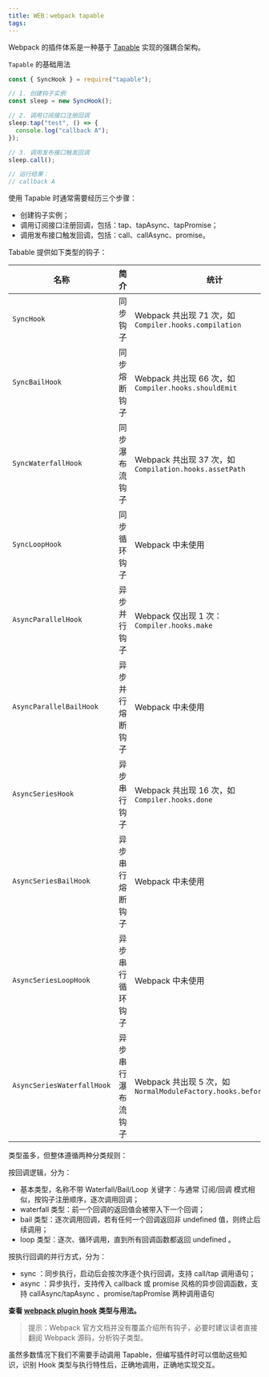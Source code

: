 ```yaml
---
title: WEB：webpack tapable
tags:
---
```


 Webpack 的插件体系是一种基于 [Tapable](https://github.com/webpack/tapable) 实现的强耦合架构。
 <!-- more -->

`Tapable` 的基础用法

```Javascript
const { SyncHook } = require("tapable");

// 1. 创建钩子实例
const sleep = new SyncHook();

// 2. 调用订阅接口注册回调
sleep.tap("test", () => {
  console.log("callback A");
});

// 3. 调用发布接口触发回调
sleep.call();

// 运行结果：
// callback A
```

使用 Tapable 时通常需要经历三个步骤：

* 创建钩子实例；
* 调用订阅接口注册回调，包括：tap、tapAsync、tapPromise；
* 调用发布接口触发回调，包括：call、callAsync、promise。


Tabable 提供如下类型的钩子：

| 名称                       | 简介               | 统计                                                         |
| -------------------------- | ------------------ | ------------------------------------------------------------ |
| `SyncHook`                 | 同步钩子           | Webpack 共出现 71 次，如 `Compiler.hooks.compilation`        |
| `SyncBailHook`             | 同步熔断钩子       | Webpack 共出现 66 次，如 `Compiler.hooks.shouldEmit`         |
| `SyncWaterfallHook`        | 同步瀑布流钩子     | Webpack 共出现 37 次，如 `Compilation.hooks.assetPath`       |
| `SyncLoopHook`             | 同步循环钩子       | Webpack 中未使用                                             |
| `AsyncParallelHook`        | 异步并行钩子       | Webpack 仅出现 1 次：`Compiler.hooks.make`                   |
| `AsyncParallelBailHook`    | 异步并行熔断钩子   | Webpack 中未使用                                             |
| `AsyncSeriesHook`          | 异步串行钩子       | Webpack 共出现 16 次，如 `Compiler.hooks.done`               |
| `AsyncSeriesBailHook`      | 异步串行熔断钩子   | Webpack 中未使用                                             |
| `AsyncSeriesLoopHook`      | 异步串行循环钩子   | Webpack 中未使用                                             |
| `AsyncSeriesWaterfallHook` | 异步串行瀑布流钩子 | Webpack 共出现 5 次，如 `NormalModuleFactory.hooks.beforeResolve` |

类型虽多，但整体遵循两种分类规则：

按回调逻辑，分为：
* 基本类型，名称不带 Waterfall/Bail/Loop 关键字：与通常 订阅/回调 模式相似，按钩子注册顺序，逐次调用回调；
* waterfall 类型：前一个回调的返回值会被带入下一个回调；
* bail 类型：逐次调用回调，若有任何一个回调返回非 undefined 值，则终止后续调用；
* loop 类型：逐次、循环调用，直到所有回调函数都返回 undefined 。

按执行回调的并行方式，分为：
* sync ：同步执行，启动后会按次序逐个执行回调，支持 call/tap 调用语句；
* async ：异步执行，支持传入 callback 或 promise 风格的异步回调函数，支持 callAsync/tapAsync 、promise/tapPromise 两种调用语句

**查看 [webpack plugin hook](https://webpack.js.org/api/compiler-hooks/) 类型与用法。**

> 提示：Webpack 官方文档并没有覆盖介绍所有钩子，必要时建议读者直接翻阅 Webpack 源码，分析钩子类型。

虽然多数情况下我们不需要手动调用 Tapable，但编写插件时可以借助这些知识，识别 Hook 类型与执行特性后，正确地调用，正确地实现交互。